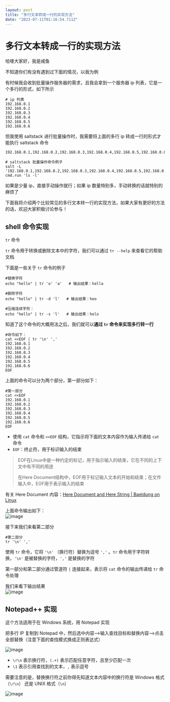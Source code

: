 ```yaml
---
layout: post
title: "多行文本转成一行的实现方法"
date: "2023-07-11T01:16:54.711Z"
---
```

多行文本转成一行的实现方法
=============

哈喽大家好，我是咸鱼

不知道你们有没有遇到过下面的情况，以我为例

有时候我会收到批量操作服务器的需求，且我会拿到一个服务器 ip 列表，它是一个多行的形式，如下所示

    # ip 列表
    192.168.0.1
    192.168.0.2
    192.168.0.3
    192.168.0.4
    192.168.0.5
    192.168.0.6
    

但我使用 saltstack 进行批量操作时，我需要将上面的多行 ip 转成一行的形式才能执行 saltstack 命令

    192.168.0.1,192.168.0.2,192.168.0.3,192.168.0.4,192.168.0.5,192.168.0.6
    
    # saltstack 批量操作命令例子 
    salt -L '192.168.0.1,192.168.0.2,192.168.0.3,192.168.0.4,192.168.0.5,192.168.0.6' cmd.run 'ls -l'
    

如果是少量 ip，直接手动操作就行；如果 ip 数量特别多，手动转换的话就特别的麻烦了

下面我将介绍两个比较常见的多行文本转一行的实现方法，如果大家有更好的方法的话，欢迎大家积极讨论参与！

shell 命令实现
----------

`tr` 命令

`tr` 命令用于转换或删除文本中的字符，我们可以通过 `tr --help` 来查看它的帮助文档

下面是一些关于 `tr` 命令的例子

    #替换字符
    echo "hello" | tr 'o' 'a'   # 输出结果：hella
    
    #删除字符
    echo "hello" | tr -d 'l'   # 输出结果：heo
    
    #压缩连续字符：
    echo "hello" | tr -s 'l'   # 输出结果：helo
    

知道了这个命令的大概用法之后，我们就可以**通过 `tr` 命令来实现多行转一行**

    #命令如下：
    cat <<EOF | tr '\n' ','
    192.168.0.1
    192.168.0.2
    192.168.0.3
    192.168.0.4
    192.168.0.5
    192.168.0.6
    EOF
    

上面的命令可以分为两个部分，第一部分如下：

    #第一部分
    cat <<EOF 
    192.168.0.1
    192.168.0.2
    192.168.0.3
    192.168.0.4
    192.168.0.5
    192.168.0.6
    EOF
    

*   使用 `cat` 命令和 `<<EOF` 结构，它指示将下面的文本内容作为输入传递给 `cat` 命令
*   `EOF`：终止符，用于标识输入的结束

> EOF在Linux中是一种约定的标记，用于指示输入的结束，它在不同的上下文中有不同的用途
> 
> 在Here Document结构中，EOF用于标记输入文本的开始和结束；在文件输入中，EOF用于表示输入的结束

有关 Here Document 内容：[Here Document and Here String | Baeldung on Linux](https://www.baeldung.com/linux/heredoc-herestring)

上面命令输出如下：  
![image](https://img2023.cnblogs.com/blog/2958925/202307/2958925-20230710192239830-1843491203.png)

接下来我们来看第二部分

    #第二部分
    tr '\n' ','
    

使用 `tr` 命令，它将 `'\n'` （换行符）替换为逗号 `','` 。`tr` 命令用于字符转换，`'\n'` 是被替换的字符，`','` 是替换的字符

第一部分和第二部分通过管道符 `|` 连接起来，表示将 `cat` 命令的输出传递给 `tr` 命令处理

我们来看下输出结果  
![image](https://img2023.cnblogs.com/blog/2958925/202307/2958925-20230710192252775-4627302.png)

Notepad++ 实现
------------

这个方法适用于在 Windows 系统，用 Notepad 实现

把多行 IP 复制到 Notepad 中，然后选中内容——>输入查找目标和替换内容——>点击全部替换（注意下面的查找模式换成正则表达式）

![image](https://img2023.cnblogs.com/blog/2958925/202307/2958925-20230710192306644-1608248840.png)

*   `\r\n` 表示换行符，`(.+)` 表示匹配任意字符，且至少匹配一次
*   `\1` 表示引用查找到的文本，`,` 表示逗号

需要注意的是，替换换行符之前你得先知道文本内容中的换行符是 Windows 格式（`\r\n`） 还是 UNIX 格式（`\n`）

![image](https://img2023.cnblogs.com/blog/2958925/202307/2958925-20230710192316651-1410807042.png)